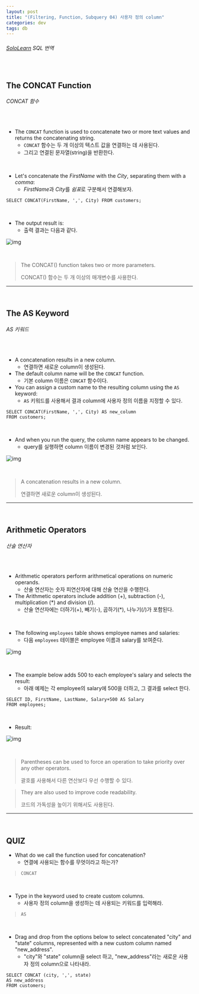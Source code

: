 ```yaml
---
layout: post
title: "(Filtering, Function, Subquery 04) 사용자 정의 column"
categories: dev
tags: db
---
```


###### [SoloLearn](https://www.sololearn.com/) SQL 번역

<br>

## The CONCAT Function

###### CONCAT 함수

<br>

- The `CONCAT` function is used to concatenate two or more text values and returns the concatenating string.
  - `CONCAT` 함수는 두 개 이상의 텍스트 값을 연결하는 데 사용된다.
  - 그리고 연결된 문자열(string)을 반환한다.

<br>

- Let's concatenate the *FirstName* with the *City*, separating them with a *comma*:
  - *FirstName*과 *City*를 *쉼표*로 구분해서 연결해보자.

```mysql
SELECT CONCAT(FirstName, ',', City) FROM customers;
```

<br>

- The output result is:
  - 출력 결과는 다음과 같다.

![img](/assets/img/sql-sololearn-filtering&function&subquery-04-01.png)

<br>

> The CONCAT() function takes two or more parameters.
>
> CONCAT() 함수는 두 개 이상의 매개변수를 사용한다.

------

<br>

## The AS Keyword

###### AS 키워드

<br>

- A concatenation results in a new column.
  - 연결하면 새로운 column이 생성된다.
- The default column name will be the `CONCAT` function.
  - 기본 column 이름은 `CONCAT` 함수이다.
- You can assign a custom name to the resulting column using the `AS` keyword:
  - `AS` 키워드를 사용해서 결과 column에 사용자 정의 이름을 지정할 수 있다.

```mysql
SELECT CONCAT(FirstName, ',', City) AS new_column
FROM customers;
```

<br>

- And when you run the query, the column name appears to be changed.
  - query를 실행하면 column 이름이 변경된 것처럼 보인다.

![img](/assets/img/sql-sololearn-filtering&function&subquery-04-02.png)

<br>

> A concatenation results in a new column.
>
> 연결하면 새로운 column이 생성된다.

------

<br>

## Arithmetic Operators

###### 산술 연산자

<br>

- Arithmetic operators perform arithmetical operations on numeric operands.
  - 산술 연산자는 숫자 피연산자에 대해 산술 연산을 수행한다.
- The Arithmetic operators include addition (+), subtraction (-), multiplication (*) and division (/).
  - 산술 연산자에는 더하기(+), 빼기(-), 곱하기(*), 나누기(/)가 포함된다.

<br>

- The following `employees` table shows employee names and salaries:
  - 다음 `employees` 테이블은 employee 이름과 salary를 보여준다.

![img](/assets/img/sql-sololearn-filtering&function&subquery-04-03.png)

<br>

- The example below adds 500 to each employee's salary and selects the result:
  - 아래 예제는 각 employee의 salary에 500을 더하고, 그 결과를 select 한다.

```mysql
SELECT ID, FirstName, LastName, Salary+500 AS Salary
FROM employees;
```

<br>

- Result:

![img](/assets/img/sql-sololearn-filtering&function&subquery-04-04.png)

<br>

> Parentheses can be used to force an operation to take priority over any other operators.
>
> 괄호를 사용해서 다른 연산보다 우선 수행할 수 있다.

> They are also used to improve code readability.
>
> 코드의 가독성을 높이기 위해서도 사용된다.

------

<br>

## QUIZ

- What do we call the function used for concatenation?
  - 연결에 사용되는 함수를 무엇이라고 하는가?

> `CONCAT`

<br>

- Type in the keyword used to create custom columns.
  - 사용자 정의 column을 생성하는 데 사용되는 키워드를 입력해라.

> `AS`

<br>

- Drag and drop from the options below to select concatenated "city" and "state" columns, represented with a new custom column named "new_address".
  - "city"와 "state" column을 select 하고, "new_address"라는 새로운 사용자 정의 column으로 나타내라.

```mysql
SELECT CONCAT (city, ',', state)
AS new_address
FROM customers;
```

<br>